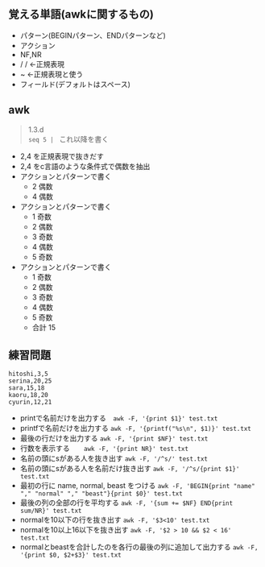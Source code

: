 ## 覚える単語(awkに関するもの)
- パターン(BEGINパターン、ENDパターンなど)
- アクション
- NF,NR
- / / <-正規表現
- ~ <-正規表現と使う
- フィールド(デフォルトはスペース)

## awk
> 1.3.d  
 `seq 5 | ` これ以降を書く
- 2,4 を正規表現で抜きだす
- 2,4 をc言語のような条件式で偶数を抽出
- アクションとパターンで書く
  - 2 偶数
  - 4 偶数
- アクションとパターンで書く
  - 1 奇数
  - 2 偶数
  - 3 奇数
  - 4 偶数
  - 5 奇数
- アクションとパターンで書く
  - 1 奇数
  - 2 偶数
  - 3 奇数
  - 4 偶数
  - 5 奇数
  - 合計 15
## 練習問題
  ```
  hitoshi,3,5
  serina,20,25
  sara,15,18
  kaoru,18,20
  cyurin,12,21
  ```
  - printで名前だけを出力する　`awk -F, '{print $1}' test.txt`
  - printfで名前だけを出力する `awk -F, '{printf("%s\n", $1)}' test.txt`
  - 最後の行だけを出力する `awk -F, '{print $NF}' test.txt`
  - 行数を表示する　　`awk -F, '{print NR}' test.txt`
  - 名前の頭にsがある人を抜き出す `awk -F, '/^s/' test.txt`
  - 名前の頭にsがある人を名前だけ抜き出す `awk -F, '/^s/{print $1}' test.txt`
  - 最初の行に name, normal, beast をつける `awk -F, 'BEGIN{print "name" "," "normal" "," "beast"}{print $0}' test.txt`
  - 最後の列の全部の行を平均する `awk -F, '{sum += $NF} END{print sum/NR}' test.txt`
  - normalを10以下の行を抜き出す `awk -F, '$3<10' test.txt`
  - normalを10以上16以下を抜き出す `awk -F, '$2 > 10 && $2 < 16' test.txt`
  - normalとbeastを合計したのを各行の最後の列に追加して出力する `awk -F, '{print $0, $2+$3}' test.txt`
